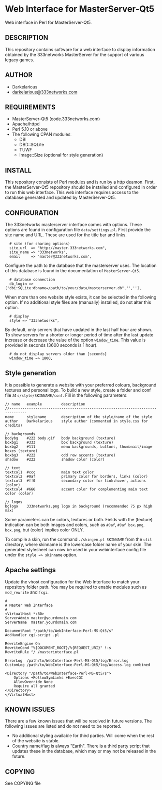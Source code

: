 # Web Interface for MasterServer-Qt5
Web interface in Perl for MasterServer-Qt5.

## DESCRIPTION
This repository contains software for a web interface to display information obtained by the 333networks MasterServer for the support of various legacy games. 

## AUTHOR
* Darkelarious
* darkelarious@333networks.com

## REQUIREMENTS
* MasterServer-Qt5 (code.333networks.com)
* Apache/httpd
* Perl 5.10 or above
* The following CPAN modules:
    * DBI
    * DBD::SQLite
    * TUWF
    * Image::Size (optional for style generation)

## INSTALL
This repository consists of Perl modules and is run by a http deamon. First, the MasterServer-Qt5 repository should be installed and configured in order to run this web interface. This web interface requires access to the database generated and updated by MasterServer-Qt5.

## CONFIGURATION
The 333networks masterserver interface comes with options. These options are found in configuration file `data/settings.pl`. First provide the site name and URL. These are used for the title bar and links.
```
  # site (for sharing options)
  site_url  => "http://master.333networks.com",
  site_name => "333networks",
  email     => 'master@333networks.com',
```

Configure the path to the database that the masterserver uses. The location of this database is found in the documentation of `MasterServer-Qt5`.
```
  # database connection
  db_login => ["dbi:SQLite:dbname=/path/to/your/data/masterserver.db",'',''],
```

When more than one website style exists, it can be selected in the following option. If no additional style files are (manually) installed, do not alter this option.
```
  # display
  style => "333networks",
```

By default, only servers that have updated in the last half hour are shown. To show servers for a shorter or longer period of time after the last update increase or decrease the value of the option `window_time`. This value is provided in seconds (3600 seconds is 1 hour).
```
  # do not display servers older than [seconds]
  window_time => 1800,
```

## Style generation
It is possible to generate a website with your preferred colours, background textures and personal logo. To build a new style, create a folder and conf file at `s/style/SKINNAME/conf`. Fill in the following parameters:
```
// name   example         description
//------------------------------------------------------------------------------
name      stylename       description of the style/name of the style
author    Darkelarious    style author (commented in style.css for credits)

// backgrounds
bodybg    #222 body.gif   body background (texture)
boxbg1    #333            box background (texture)
boxbg2    #111            menu backgrounds, buttons, thumbnail/image boxes (texture)
boxbg3    #222            odd row accents (texture)
shadow    #222            shadow color (color)

// text
textcol1  #ccc            main text color
textcol2  #0af            primary color for borders, links (color)
textcol3  #ff0            secondary color for link:hover, actions (color)
textcol4  #666            accent color for complementing main text color (color)

// logos
bglogo    333networks.png logo in background (recommended 75 px high max)
```

Some parameters can be colors, textures or both. Fields with the (texture) indication can be both images and colors, such as `#0af`, `#0af box.png`, `box.png`, but (color) implies color ONLY.  

To compile a skin, run the command `./skingen.pl SKINNAME` from the `util` directory, where skinname is the lowercase folder name of your skin. The generated stylesheet can now be used in your webinterface config file under the `style => skinname` option.

## Apache settings
Update the vhost configuration for the Web Interface to match your repository folder path. You may be required to enable modules such as `mod_rewrite` and `fcgi`.

```
#
# Master Web Interface
#
<VirtualHost *:80>
ServerAdmin master@yourdomain.com
ServerName  master.yourdomain.com

DocumentRoot "/path/to/WebInterface-Perl-MS-Qt5/s"
AddHandler cgi-script .pl

RewriteEngine On
RewriteCond "%{DOCUMENT_ROOT}/%{REQUEST_URI}" !-s
RewriteRule ^/ /masterinterface.pl

ErrorLog  /path/to/WebInterface-Perl-MS-Qt5/log/Error.log
CustomLog /path/to/WebInterface-Perl-MS-Qt5/log/Access.log combined

<Directory "/path/to/WebInterface-Perl-MS-Qt5/s">
    Options +FollowSymLinks +ExecCGI
    AllowOverride None
    Require all granted
</Directory>
</VirtualHost>
```

## KNOWN ISSUES
There are a few known issues that will be resolved in future versions. The following issues are listed and do not need to be reported.
* No additional styling available for third parties. Will come when the rest of the website is stable.
* Country name/flag is always "Earth". There is a third party script that updates these in the database, which may or may not be released in the future.

## COPYING
See COPYING file
